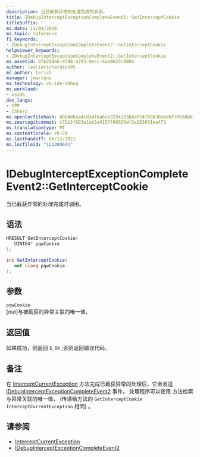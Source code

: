 ```yaml
---
description: 当已截获异常的处理完成时调用。
title: IDebugInterceptExceptionCompleteEvent2::GetInterceptCookie
titleSuffix: ''
ms.date: 11/04/2016
ms.topic: reference
f1_keywords:
- IDebugInterceptExceptionCompleteEvent2::GetInterceptCookie
helpviewer_keywords:
- IDebugInterceptExceptionCompleteEvent2::GetInterceptCookie
ms.assetid: 07b20866-e598-4783-9ecc-6aa8625c8804
author: leslierichardson95
ms.author: lerich
manager: jmartens
ms.technology: vs-ide-debug
ms.workload:
- vssdk
dev_langs:
- CPP
- CSharp
ms.openlocfilehash: 88b4dbaa4cd34f6a6c63294153b0a974768830a6e6f3fb58b615fe902d3c5e0e
ms.sourcegitcommit: c72b2f603e1eb3a4157f00926df2e263831ea472
ms.translationtype: MT
ms.contentlocale: zh-CN
ms.lasthandoff: 08/12/2021
ms.locfileid: "121389691"
---
```

# <a name="idebuginterceptexceptioncompleteevent2getinterceptcookie"></a>IDebugInterceptExceptionCompleteEvent2::GetInterceptCookie
当已截获异常的处理完成时调用。

## <a name="syntax"></a>语法

```cpp
HRESULT GetInterceptCookie(
   UINT64* pqwCookie
);
```

```csharp
int GetInterceptCookie(
   out ulong pqwCookie
);
```

## <a name="parameters"></a>参数
`pqwCookie`\
[out]与被截获的异常关联的唯一值。

## <a name="return-value"></a>返回值
 如果成功，则返回 `S_OK` ;否则返回错误代码。

## <a name="remarks"></a>备注
 在 [InterceptCurrentException](../../../extensibility/debugger/reference/idebugstackframe3-interceptcurrentexception.md) 方法完成已截获异常的处理后，它会发送 [IDebugInterceptExceptionCompleteEvent2](../../../extensibility/debugger/reference/idebuginterceptexceptioncompleteevent2.md) 事件。 处理程序可以使用 方法检索与异常关联的唯一值， (传递给方法的 `GetInterceptCookie` `InterceptCurrentException` 相同) 。

## <a name="see-also"></a>请参阅
- [InterceptCurrentException](../../../extensibility/debugger/reference/idebugstackframe3-interceptcurrentexception.md)
- [IDebugInterceptExceptionCompleteEvent2](../../../extensibility/debugger/reference/idebuginterceptexceptioncompleteevent2.md)
